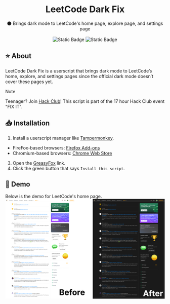 <div align="center">
  <h1 align="center">LeetCode Dark Fix</h3>
  <p align="center">
    🌑 Brings dark mode to LeetCode's home page, explore page, and settings page 
    <br />
    <br />
    <img alt="Static Badge" src="https://img.shields.io/badge/GreasyFox-Download?label=Download&color=red">
    <img alt="Static Badge" src="https://img.shields.io/badge/v1.0-Package?label=version&color=blue">
  </p>
</div>

## ⭐ About
LeetCode Dark Fix is a userscript that brings dark mode to LeetCode’s home, explore, and settings pages since the official dark mode doesn’t cover these pages yet.
> [!NOTE]
> Teenager? Join [Hack Club](https://hackclub.com)! This script is part of the 17 hour Hack Club event "FIX IT".

## 📥️ Installation
1. Install a userscript manager like [Tampermonkey](https://www.tampermonkey.net/).
- FireFox-based browsers: [Firefox Add-ons](https://addons.mozilla.org/en-US/firefox/addon/tampermonkey/)
- Chromium-based browsers: [Chrome Web Store](https://chromewebstore.google.com/detail/tampermonkey/dhdgffkkebhmkfjojejmpbldmpobfkfo)
3. Open the [GreasyFox](https://greasyfork.org/en/scripts/540164-leetcode-dark-fix) link.
4. Click the green button that says `Install this script`.

## 💾 Demo
Below is the demo for LeetCode's home page. 
![](assets/demo.png)
